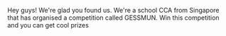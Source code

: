 Hey guys!
We're glad you found us.
We're a school CCA from Singapore that has organised a competition called GESSMUN.
Win this competition and you can get cool prizes
